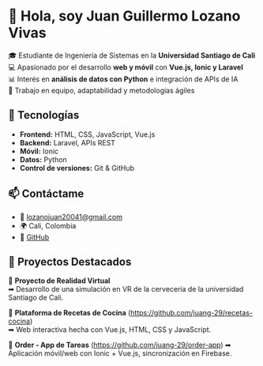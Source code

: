 # 👋 Hola, soy Juan Guillermo Lozano Vivas  

🎓 Estudiante de Ingeniería de Sistemas en la **Universidad Santiago de Cali**  
💻 Apasionado por el desarrollo **web y móvil** con **Vue.js, Ionic y Laravel**  
📊 Interés en **análisis de datos con Python** e integración de APIs de IA  
🤝 Trabajo en equipo, adaptabilidad y metodologías ágiles  

## 🚀 Tecnologías
- **Frontend:** HTML, CSS, JavaScript, Vue.js  
- **Backend:** Laravel, APIs REST  
- **Móvil:** Ionic  
- **Datos:** Python  
- **Control de versiones:** Git & GitHub  

## 📫 Contáctame
- 📧 [lozanojuan20041@gmail.com](mailto:lozanojuan20041@gmail.com)  
- 🌍 Cali, Colombia  
- 🔗 [GitHub](https://github.com/juang-29)  

## 📌 Proyectos Destacados

🔸 **Proyecto de Realidad Virtual**  
➡ Desarrollo de una simulación en VR de la cervecería de la universidad Santiago de Cali.

🔸 **Plataforma de Recetas de Cocina** (https://github.com/juang-29/recetas-cocina)  
➡ Web interactiva hecha con Vue.js, HTML, CSS y JavaScript.

🔸 **Order - App de Tareas** (https://github.com/juang-29/order-app)
➡ Aplicación móvil/web con Ionic + Vue.js, sincronización en Firebase.
